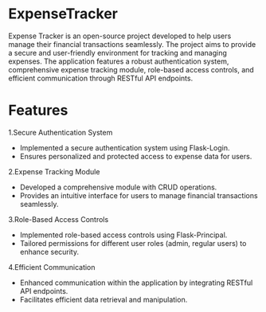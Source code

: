 # ExpenseTracker

Expense Tracker is an open-source project developed to help users manage their financial transactions seamlessly. The project aims to provide a secure and user-friendly environment for tracking and managing expenses. The application features a robust authentication system, comprehensive expense tracking module, role-based access controls, and efficient communication through RESTful API endpoints.

# Features
1.Secure Authentication System

 - Implemented a secure authentication system using Flask-Login.
 - Ensures personalized and protected access to expense data for users.

2.Expense Tracking Module

 - Developed a comprehensive module with CRUD operations.
 - Provides an intuitive interface for users to manage financial transactions seamlessly.

3.Role-Based Access Controls

 - Implemented role-based access controls using Flask-Principal.
 - Tailored permissions for different user roles (admin, regular users) to enhance security.

4.Efficient Communication

 - Enhanced communication within the application by integrating RESTful API endpoints.
 - Facilitates efficient data retrieval and manipulation.

